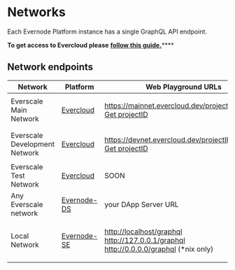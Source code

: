 # Networks

Each Evernode Platform instance has a single GraphQL API endpoint.&#x20;

**To get access to Evercloud please** [**follow this guide.**](https://docs.everos.dev/evernode-platform/products/evercloud/get-started)****

## Network endpoints

| Network                       | Platform                                                                             | Web Playground URLs                                                                                                                                                                                                  | HTTP Endpoints                                                                                                                                                  | Websocket Endpoints                                                                                                                                          |
| ----------------------------- | ------------------------------------------------------------------------------------ | -------------------------------------------------------------------------------------------------------------------------------------------------------------------------------------------------------------------- | --------------------------------------------------------------------------------------------------------------------------------------------------------------- | ------------------------------------------------------------------------------------------------------------------------------------------------------------ |
| Everscale Main Network        | [Evercloud](https://docs.everos.dev/evernode-platform/products/evercloud)            | <p>https://mainnet.evercloud.dev/projectID/graphql <br><a href="https://docs.everos.dev/evernode-platform/products/evercloud/get-started">Get projectID</a></p>                                                      | <p>https://mainnet.evercloud.dev/projectID/graphql <br><a href="https://docs.everos.dev/evernode-platform/products/evercloud/get-started">Get projectID</a></p> | <p>wss://mainnet.evercloud.dev/projectID/graphql<br><a href="https://docs.everos.dev/evernode-platform/products/evercloud/get-started">Get projectID</a></p> |
| Everscale Development Network | [Evercloud](https://docs.everos.dev/evernode-platform/products/evercloud)            | <p>https://devnet.evercloud.dev/projectID/graphql<br><a href="https://docs.everos.dev/evernode-platform/products/evercloud/get-started">Get projectID</a></p>                                                        | <p>https://devnet.evercloud.dev/projectID/graphql<br><a href="https://docs.everos.dev/evernode-platform/products/evercloud/get-started">Get projectID</a></p>   | <p>wss://devnet.evercloud.dev/projectID/graphql<br><a href="https://docs.everos.dev/evernode-platform/products/evercloud/get-started">Get projectID</a></p>  |
| Everscale Test Network        | [Evercloud](https://docs.everos.dev/evernode-platform/products/evercloud)            | SOON                                                                                                                                                                                                                 | SOON                                                                                                                                                            | SOON                                                                                                                                                         |
| Any Everscale network         | [Evernode-DS](https://docs.everos.dev/evernode-platform/products/dapp-server-ds)     | your DApp Server URL                                                                                                                                                                                                 | your DApp Server URL                                                                                                                                            | your DApp Server URL                                                                                                                                         |
| Local Network                 | [Evernode-SE](https://docs.everos.dev/evernode-platform/products/simple-emulator-se) | <p><a href="http://localhost/graphql">http://localhost/graphql</a><br><a href="http://127.0.0.1/graphql">http://127.0.0.1/graphql</a><br><a href="http://0.0.0.0/graphql">http://0.0.0.0/graphql</a> (*nix only)</p> | <p>http://localhost/graphql<br>http://127.0.0.1/graphql <br>http://0.0.0.0/graphql </p>                                                                         | wss://localhost/graphql                                                                                                                                      |
